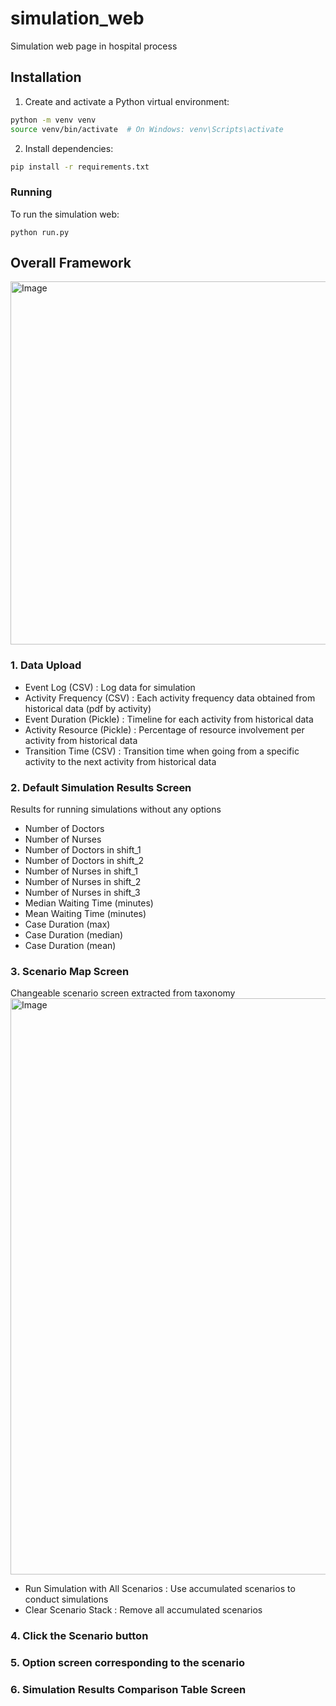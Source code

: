 # simulation_web
Simulation web page in hospital process

## Installation

1. Create and activate a Python virtual environment:
```bash
python -m venv venv
source venv/bin/activate  # On Windows: venv\Scripts\activate
```

2. Install dependencies:
```bash
pip install -r requirements.txt
```
### Running

To run the simulation web:

```
python run.py
```

## Overall Framework
<img width="645" height="581" alt="Image" src="https://github.com/user-attachments/assets/0d2c420e-aa70-4852-a5a4-c698a146bebc" />

### 1. Data Upload
- Event Log (CSV) :
Log data for simulation
- Activity Frequency (CSV) :
Each activity frequency data obtained from historical data (pdf by activity)
- Event Duration (Pickle) :
Timeline for each activity from historical data
- Activity Resource (Pickle) : 
Percentage of resource involvement per activity from historical data
- Transition Time (CSV) : 
Transition time when going from a specific activity to the next activity from historical data

### 2. Default Simulation Results Screen
Results for running simulations without any options
- Number of Doctors
- Number of Nurses
- Number of Doctors in shift_1
- Number of Doctors in shift_2
- Number of Nurses in shift_1
- Number of Nurses in shift_2
- Number of Nurses in shift_3
- Median Waiting Time (minutes)
- Mean Waiting Time (minutes)
- Case Duration (max)
- Case Duration (median)
- Case Duration (mean)

### 3. Scenario Map Screen
Changeable scenario screen extracted from taxonomy
<img width="1911" height="922" alt="Image" src="https://github.com/user-attachments/assets/60952ccf-c0a7-40d3-b005-4b484642c0d1" />
- Run Simulation with All Scenarios :
Use accumulated scenarios to conduct simulations
- Clear Scenario Stack : 
Remove all accumulated scenarios

### 4. Click the Scenario button
### 5. Option screen corresponding to the scenario
### 6. Simulation Results Comparison Table Screen